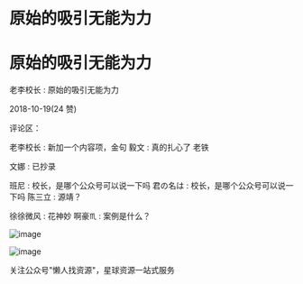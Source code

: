 # 原始的吸引无能为力

# 原始的吸引无能为力

老李校长 : 原始的吸引无能为力

2018-10-19(24 赞)

评论区：

老李校长 : 新加一个内容项，金句 毅文 : 真的扎心了 老铁

文娜 : 已抄录

班尼 : 校长，是哪个公众号可以说一下吗 君の名は : 校长，是哪个公众号可以说一下吗 陈三立 : 源靖？

徐徐微风 : 花神妙 啊豪♏ : 案例是什么？

![image](img/Image_014.png)

![image](img/Image_015.png)

关注公众号"懒人找资源"，星球资源一站式服务